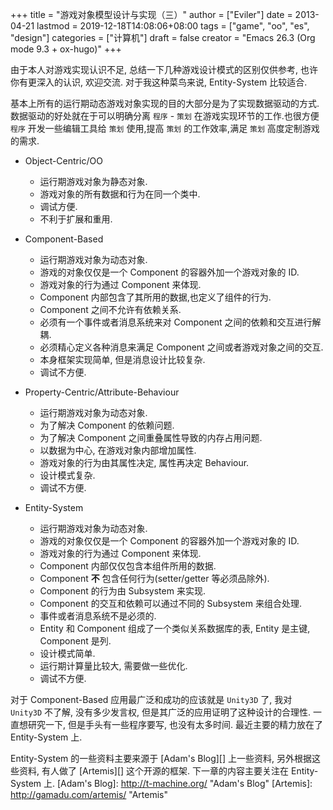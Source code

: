 +++
title = "游戏对象模型设计与实现（三）"
author = ["Eviler"]
date = 2013-04-21
lastmod = 2019-12-18T14:08:06+08:00
tags = ["game", "oo", "es", "design"]
categories = ["计算机"]
draft = false
creator = "Emacs 26.3 (Org mode 9.3 + ox-hugo)"
+++

由于本人对游戏实现认识不足, 总结一下几种游戏设计模式的区别仅供参考, 也许你有更深入的认识,
欢迎交流. 对于我这种菜鸟来说, Entity-System 比较适合.

基本上所有的运行期动态游戏对象实现的目的大部分是为了实现数据驱动的方式. 数据驱动的好处就在于可以明确分离 `程序` - `策划` 在游戏实现环节的工作.也很方便 `程序` 开发一些编辑工具给 `策划` 使用,提高 `策划` 的工作效率,满足 `策划` 高度定制游戏的需求.

<!--more-->

-   Object-Centric/OO
    -   运行期游戏对象为静态对象.
    -   游戏对象的所有数据和行为在同一个类中.
    -   调试方便.
    -   不利于扩展和重用.

-   Component-Based
    -   运行期游戏对象为动态对象.
    -   游戏的对象仅仅是一个 Component 的容器外加一个游戏对象的 ID.
    -   游戏对象的行为通过 Component 来体现.
    -   Component 内部包含了其所用的数据,也定义了组件的行为.
    -   Component 之间不允许有依赖关系.
    -   必须有一个事件或者消息系统来对 Component 之间的依赖和交互进行解耦.
    -   必须精心定义各种消息来满足 Component 之间或者游戏对象之间的交互.
    -   本身框架实现简单, 但是消息设计比较复杂.
    -   调试不方便.

-   Property-Centric/Attribute-Behaviour
    -   运行期游戏对象为动态对象.
    -   为了解决 Component 的依赖问题.
    -   为了解决 Component 之间重叠属性导致的内存占用问题.
    -   以数据为中心, 在游戏对象内部增加属性.
    -   游戏对象的行为由其属性决定, 属性再决定 Behaviour.
    -   设计模式复杂.
    -   调试不方便.

-   Entity-System
    -   运行期游戏对象为动态对象.
    -   游戏的对象仅仅是一个 Component 的容器外加一个游戏对象的 ID.
    -   游戏对象的行为通过 Component 来体现.
    -   Component 内部仅仅包含本组件所用的数据.
    -   Component ****不**** 包含任何行为(setter/getter 等必须品除外).
    -   Component 的行为由 Subsystem 来实现.
    -   Component 的交互和依赖可以通过不同的 Subsystem 来组合处理.
    -   事件或者消息系统不是必须的.
    -   Entity 和 Component 组成了一个类似关系数据库的表, Entity 是主键, Component 是列.
    -   设计模式简单.
    -   运行期计算量比较大, 需要做一些优化.
    -   调试不方便.

对于 Component-Based 应用最广泛和成功的应该就是 `Unity3D` 了, 我对 `Unity3D` 不了解, 没有多少发言权,
但是其广泛的应用证明了这种设计的合理性. 一直想研究一下, 但是手头有一些程序要写, 也没有太多时间. 最近主要的精力放在了 Entity-System 上.

Entity-System 的一些资料主要来源于 [Adam's Blog][] 上一些资料, 另外根据这些资料, 有人做了 [Artemis][]
这个开源的框架. 下一章的内容主要关注在 Entity-System 上.
[Adam's Blog]: <http://t-machine.org/> "Adam's Blog"
[Artemis]: <http://gamadu.com/artemis/> "Artemis"
